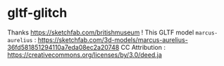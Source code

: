 # gltf-glitch
Thanks <https://sketchfab.com/britishmuseum> !
This GLTF model `marcus-aurelius` : <https://sketchfab.com/3d-models/marcus-aurelius-36fd581851294110a7eda08ec2a20748>
CC Attribution : <https://creativecommons.org/licenses/by/3.0/deed.ja>